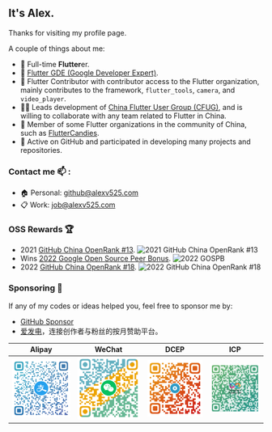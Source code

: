 ## It's Alex.

Thanks for visiting my profile page.

A couple of things about me:
- 🌱 Full-time **Flutter**er.
- 🏅 [Flutter GDE (Google Developer Expert)](https://developers.google.com/profile/u/AlexV525).
- 💙 Flutter Contributor with contributor access to the Flutter organization, mainly contributes to the framework, `flutter_tools`, `camera`, and `video_player`.
- 🧑‍💻 Leads development of [China Flutter User Group (CFUG)](https://github.com/cfug), and is willing to collaborate with any team related to Flutter in China.
- 🤝 Member of some Flutter organizations in the community of China, such as [FlutterCandies](https://github.com/fluttercandies).
- 🚀 Active on GitHub and participated in developing many projects and repositories.

### Contact me 📫 :
  - 🏠 Personal: github@alexv525.com
  - 📋 Work: job@alexv525.com

### OSS Rewards 🏆

- 2021 [GitHub China OpenRank #13](https://opensource.win/AlexV525/).
  ![2021 GitHub China OpenRank #13](https://img.shields.io/badge/Alex%20Li-(OpenRank%20%2313)-blueviolet)
- Wins [2022 Google Open Source Peer Bonus](https://opensource.googleblog.com/2022/03/Announcing-First-Group-of-Google-Open-Source-Peer-Bonus-Winners-in-2022.html).
  ![2022 GOSPB](https://img.shields.io/badge/Google%20Open%20Source%20Peer%20Bonus-2022-orange)
- 2022 [GitHub China OpenRank #18](https://opensource.win/AlexV525/).
  ![2022 GitHub China OpenRank #18](https://img.shields.io/badge/Alex%20Li-(OpenRank%20%2318)-blueviolet)

### Sponsoring 🍕

If any of my codes or ideas helped you, feel free to sponsor me by:

- [GitHub Sponsor](https://github.com/sponsor/AlexV525)
- [爱发电](https://afdian.net/a/AlexV525)，连接创作者与粉丝的按月赞助平台。

|            Alipay            |            WeChat            |           DCEP           |          ICP           |
|:----------------------------:|:----------------------------:|:------------------------:|:----------------------:|
| ![Alipay](assets/alipay.png) | ![WeChat](assets/wechat.png) | ![DCEP](assets/dcep.png) | ![ICP](assets/icp.png) |
